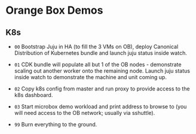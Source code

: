 # Orange Box Demos

## K8s

* `00` Bootstrap Juju in HA (to fill the 3 VMs on OB), deploy Canonical
Distribution of Kubernetes bundle and launch juju status inside watch.

* `01` CDK bundle will populate all but 1 of the OB nodes - demonstrate
scaling out another worker onto the remaining node.  Launch juju status inside
watch to demonstrate the machine and unit coming up.

* `02` Copy k8s config from master and run proxy to provide access to the
k8s dashboard.
* `03` Start microbox demo workload and print address to browse to (you will
need access to the OB network; usually via sshuttle).

* `99` Burn everything to the ground.

